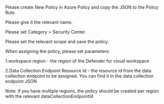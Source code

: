 Please create New Policy in Azure Policy and copy the JSON to the Policy Rule.

Please give it the relevant name.

Please set Category = Security Center.

Please set the relevant scope and save the policy.

When assigning the policy, please set parameters:

1.workspace region - the region of the Defender for cloud workspace

2.Data Collection Endpoint Resource Id - the resource id from the data collection endpoint to be assigned. You can find it in the data collection endpoint JSON

Note: if you have multiple regions, the policy should be created per region with the relevant dataCollectionEndpointId
